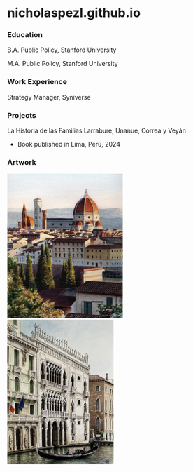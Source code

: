 # nicholaspezl.github.io
### Education
B.A. Public Policy, Stanford University

M.A. Public Policy, Stanford University

### Work Experience
Strategy Manager, Syniverse

### Projects
La Historia de las Familias Larrabure, Unanue, Correa y Veyán
- Book published in Lima, Perú, 2024

### Artwork

<img src = "/docs/assets/Florence.JPG" height ="330" />    <img src = "/docs/assets/Venice.jpg" height ="330" />
